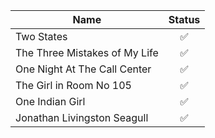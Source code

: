 Name|Status
|--|:--:|
Two States | ✅
The Three Mistakes of My Life | ✅
One Night At The Call Center | ✅
The Girl in Room No 105 | ✅
One Indian Girl | ✅
Jonathan Livingston Seagull | ✅
